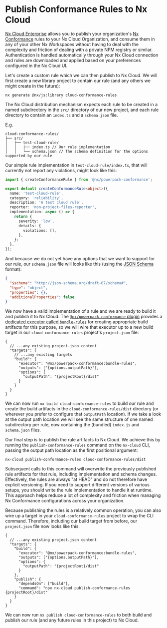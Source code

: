# Publish Conformance Rules to Nx Cloud

[Nx Cloud Enterprise](/enterprise) allows you to publish your organization's [Nx Conformance](/nx-enterprise/powerpack/conformance) rules to your Nx Cloud Organization, and consume them in any of your other Nx Workspaces without having to deal with the complexity and friction of dealing with a private NPM registry or similar. Authentication is handled automatically through your Nx Cloud connection and rules are downloaded and applied based on your preferences configured in the Nx Cloud UI.

Let's create a custom rule which we can then publish to Nx Cloud. We will first create a new library project to contain our rule (and any others we might create in the future):

```shell
nx generate @nx/js:library cloud-conformance-rules
```

The Nx Cloud distribution mechanism expects each rule to be created in a named subdirectory in the `src/` directory of our new project, and each rule directory to contain an `index.ts` and a `schema.json` file.

E.g.

```
cloud-conformance-rules/
├── src/
│   ├── test-cloud-rule/
│   │   ├── index.ts // Our rule implementation
│   │   └── schema.json // The schema definition for the options supported by our rule
```

Our simple rule implementation in `test-cloud-rule/index.ts`, that will currently not report any violations, might look like this:

```ts
import { createConformanceRule } from '@nx/powerpack-conformance';

export default createConformanceRule<object>({
  name: 'test-cloud-rule',
  category: 'reliability',
  description: 'A test cloud rule',
  reporter: 'non-project-files-reporter',
  implementation: async () => {
    return {
      severity: 'low',
      details: {
        violations: [],
      },
    };
  },
});
```

And because we do not yet have any options that we want to support for our rule, our `schema.json` file will looks like this (using the [JSON Schema](https://json-schema.org/) format):

```json
{
  "$schema": "http://json-schema.org/draft-07/schema#",
  "type": "object",
  "properties": {},
  "additionalProperties": false
}
```

We now have a valid implementation of a rule and we are ready to build it and publish it to Nx Cloud. The [`@nx/powerpack-conformance` plugin](/nx-api/powerpack-conformance) provides a [dedicated executor called `bundle-rules`](/nx-api/powerpack-conformance) for creating appropriate build artifacts for this purpose, so we will wire that executor up to a new build target in our `cloud-conformance-rules` project's `project.json` file:

```jsonc {% fileName="cloud-conformance-rules/project.json" %}
{
  // ...any existing project.json content
  "targets": {
    // ...any existing targets
    "build": {
      "executor": "@nx/powerpack-conformance:bundle-rules",
      "outputs": ["{options.outputPath}"],
      "options": {
        "outputPath": "{projectRoot}/dist"
      }
    }
  }
}
```

We can now run `nx build cloud-conformance-rules` to build our rule and create the build artifacts in the `cloud-conformance-rules/dist` directory (or wherever you prefer to configure that `outputPath` location). If we take a look at the output path location we will see the same structure of one named subdirectory per rule, now containing the (bundled) `index.js` and `schema.json` files.

Our final step is to publish the rule artifacts to Nx Cloud. We achieve this by running the `publish-conformance-rules` command on the `nx-cloud` CLI, passing the output path location as the first positional argument:

```shell
nx-cloud publish-conformance-rules cloud-conformance-rules/dist
```

Subsequent calls to this command will overwrite the previously published rule artifacts for that rule, including implementation and schema changes. Effectively, the rules are always "at HEAD" and do not therefore have explicit versioning. If you need to support different versions of various setups, you should write the rule implementation to handle it at runtime. This approach helps reduce a lot of complexity and friction when managing Nx Conformance configurations across your organization.

Because publishing the rules is a relatively common operation, you can also wire up a target in your `cloud-conformance-rules` project to wrap the CLI command. Therefore, including our build target from before, our `project.json` file now looks like this:

```jsonc {% fileName="cloud-conformance-rules/project.json" %}
{
  // ...any existing project.json content
  "targets": {
    "build": {
      "executor": "@nx/powerpack-conformance:bundle-rules",
      "outputs": ["{options.outputPath}"],
      "options": {
        "outputPath": "{projectRoot}/dist"
      }
    },
    "publish": {
      "dependsOn": ["build"],
      "command": "npx nx-cloud publish-conformance-rules {projectRoot}/dist"
    }
  }
}
```

We can now run `nx publish cloud-conformance-rules` to both build and publish our rule (and any future rules in this project) to Nx Cloud.
